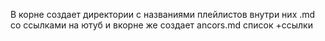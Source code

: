 В корне создает директории с названиями плейлистов внутри них .md со ссылками на ютуб и вкорне же создает ancors.md список +ссылки